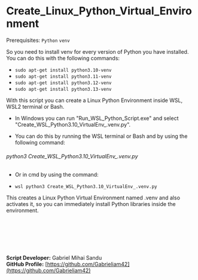 # Create_Linux_Python_Virtual_Environment

Prerequisites:
`Python`
`venv`

So you need to install venv for every version of Python you have installed. You can do this with the following commands:

- `sudo apt-get install python3.10-venv`
- `sudo apt-get install python3.11-venv`
- `sudo apt-get install python3.12-venv`
- `sudo apt-get install python3.13-venv`

With this script you can create a Linux Python Environment inside WSL, WSL2 terminal or Bash.

* In Windows you can run "Run_WSL_Python_Script.exe" and select "Create_WSL_Python3.10_VirtualEnv_.venv.py".

* You can do this by running the WSL terminal or Bash and by using the following command:
###### python3 Create_WSL_Python3.10_VirtualEnv_.venv.py
* Or in cmd by using the command:
- `wsl python3 Create_WSL_Python3.10_VirtualEnv_.venv.py`

This creates a Linux Python Virtual Environment named .venv and also activates it, so you can immediately install Python libraries inside the environment.






<br><br>





<br><br>




**Script Developer:** Gabriel Mihai Sandu  
**GitHub Profile:** [https://github.com/Gabrieliam42](https://github.com/Gabrieliam42)

